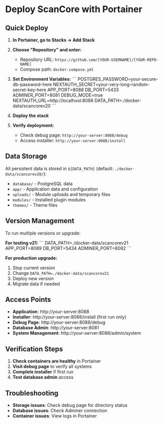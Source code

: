 # Deploy ScanCore with Portainer

## Quick Deploy

1. **In Portainer, go to Stacks → Add Stack**

2. **Choose "Repository" and enter:**
   - Repository URL: `https://github.com/[YOUR-USERNAME]/[YOUR-REPO-NAME]`
   - Compose path: `docker-compose.yml`

3. **Set Environment Variables:**
   \`\`\`
   POSTGRES_PASSWORD=your-secure-db-password-here
   NEXTAUTH_SECRET=your-very-long-random-secret-key-here
   APP_PORT=8088
   DB_PORT=5433
   ADMINER_PORT=8081
   DEBUG_MODE=true
   NEXTAUTH_URL=http://localhost:8088
   DATA_PATH=./docker-data/scancorev20
   \`\`\`

4. **Deploy the stack**

5. **Verify deployment:**
   - Check debug page: `http://your-server:8088/debug`
   - Access installer: `http://your-server:8088/install`

## Data Storage

All persistent data is stored in `${DATA_PATH}` (default: `./docker-data/scancorev20/`):
- `database/` - PostgreSQL data
- `app/` - Application data and configuration  
- `uploads/` - Module uploads and temporary files
- `modules/` - Installed plugin modules
- `themes/` - Theme files

## Version Management

To run multiple versions or upgrade:

**For testing v21:**
\`\`\`
DATA_PATH=./docker-data/scancorev21
APP_PORT=8089
DB_PORT=5434
ADMINER_PORT=8082
\`\`\`

**For production upgrade:**
1. Stop current version
2. Change `DATA_PATH=./docker-data/scancorev21`
3. Deploy new version
4. Migrate data if needed

## Access Points

- **Application**: http://your-server:8088
- **Installer**: http://your-server:8088/install (first run only)
- **Debug Page**: http://your-server:8088/debug
- **Database Admin**: http://your-server:8081
- **System Management**: http://your-server:8088/admin/system

## Verification Steps

1. **Check containers are healthy** in Portainer
2. **Visit debug page** to verify all systems
3. **Complete installer** if first run
4. **Test database admin** access

## Troubleshooting

- **Storage issues**: Check debug page for directory status
- **Database issues**: Check Adminer connection
- **Container issues**: View logs in Portainer
